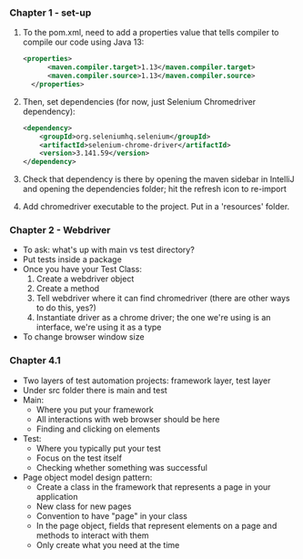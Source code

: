### Chapter 1 - set-up

1. To the pom.xml, need to add a properties value that tells compiler to compile our code using Java 13:
    ```xml
    <properties>
          <maven.compiler.target>1.13</maven.compiler.target>
          <maven.compiler.source>1.13</maven.compiler.source>
      </properties>
      ```
2. Then, set dependencies (for now, just Selenium Chromedriver dependency):
    ```xml
    <dependency>
        <groupId>org.seleniumhq.selenium</groupId>
        <artifactId>selenium-chrome-driver</artifactId>
        <version>3.141.59</version>
    </dependency>
    ```
3. Check that dependency is there by opening the maven sidebar in IntelliJ and opening the dependencies folder; hit the refresh icon to re-import

4. Add chromedriver executable to the project. Put in a 'resources' folder.

### Chapter 2 - Webdriver

- To ask: what's up with main vs test directory?
- Put tests inside a package
- Once you have your Test Class:
    1. Create a webdriver object
    2. Create a method
    3. Tell webdriver where it can find chromedriver (there are other ways to do this, yes?)
    4. Instantiate driver as a chrome driver; the one we're using is an interface, we're using it as a type
- To change browser window size

### Chapter 4.1

- Two layers of test automation projects: framework layer, test layer
- Under src folder there is main and test
- Main:
    - Where you put your framework
    - All interactions with web browser should be here
    - Finding and clicking on elements
- Test:
    - Where you typically put your test
    - Focus on the test itself
    - Checking whether something was successful
- Page object model design pattern:
    - Create a class in the framework that represents a page in your application
    - New class for new pages
    - Convention to have "page" in your class
    - In the page object, fields that represent elements on a page and methods to interact with them
    - Only create what you need at the time